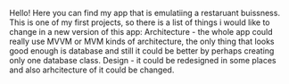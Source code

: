 Hello!
Here you can find my app that is emulatiing a restaruant buissness.
This is one of my first projects, so there is a list of things i would like to change in a new version of this app:
Architecture - the whole app could really use MVVM or MVM kinds of architecture, the only thing that looks good enough
is database and still it could be better by perhaps creating only one database class.
Design - it could be redesigned in some places and also arhcitecture of it could be changed.
